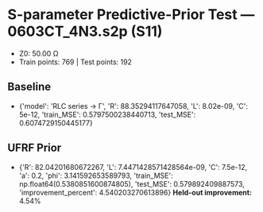 # S-parameter Predictive-Prior Test — 0603CT_4N3.s2p (S11)
- Z0: 50.00 Ω
- Train points: 769  |  Test points: 192

## Baseline
- {'model': 'RLC series -> Γ', 'R': 88.35294117647058, 'L': 8.02e-09, 'C': 5e-12, 'train_MSE': 0.5797500238440713, 'test_MSE': 0.6074729150445177}

## UFRF Prior
- {'R': 82.04201680672267, 'L': 7.4471428571428564e-09, 'C': 7.5e-12, 'a': 0.2, 'phi': 3.141592653589793, 'train_MSE': np.float64(0.5380851600874805), 'test_MSE': 0.579892409887573, 'improvement_percent': 4.540203270613896}
**Held-out improvement:** 4.54%